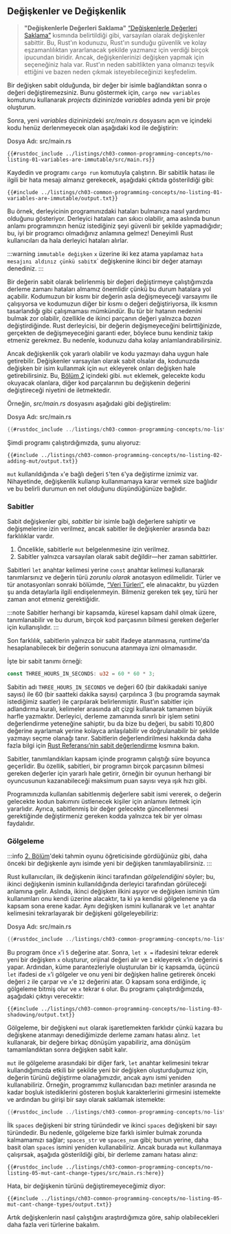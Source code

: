 ## Değişkenler ve Değişkenlik

> **"Değişkenlerle Değerleri Saklama"** [“Değişkenlerle Değerleri Saklama”][storing-values-with-variables] kısmında belirtildiği gibi, varsayılan olarak değişkenler sabittir. Bu, Rust'ın kodunuzu, Rust'ın sunduğu güvenlik ve kolay eşzamanlılıktan yararlanacak şekilde yazmanız için verdiği birçok ipucundan biridir. Ancak, değişkenlerinizi değişken yapmak için seçeneğiniz hala var. Rust'ın neden sabitlikten yana olmanızı teşvik ettiğini ve bazen neden çıkmak isteyebileceğinizi keşfedelim.

Bir değişken sabit olduğunda, bir değer bir isimle bağlandıktan sonra o değeri değiştiremezsiniz. Bunu göstermek için, `cargo new variables` komutunu kullanarak *projects* dizininizde *variables* adında yeni bir proje oluşturun.

Sonra, yeni *variables* dizininizdeki *src/main.rs* dosyasını açın ve içindeki kodu henüz derlenmeyecek olan aşağıdaki kod ile değiştirin:

Dosya Adı: src/main.rs

```rust,ignore,does_not_compile
{{#rustdoc_include ../listings/ch03-common-programming-concepts/no-listing-01-variables-are-immutable/src/main.rs}}
```

Kaydedin ve programı `cargo run` komutuyla çalıştırın. Bir sabitlik hatası ile ilgili bir hata mesajı almanız gerekecek, aşağıdaki çıktıda gösterildiği gibi:

```console
{{#include ../listings/ch03-common-programming-concepts/no-listing-01-variables-are-immutable/output.txt}}
```

Bu örnek, derleyicinin programınızdaki hataları bulmanıza nasıl yardımcı olduğunu gösteriyor. Derleyici hataları can sıkıcı olabilir, ama aslında bunun anlamı programınızın henüz istediğiniz şeyi güvenli bir şekilde yapmadığıdır; bu, iyi bir programcı olmadığınız anlamına gelmez! Deneyimli Rust kullanıcıları da hala derleyici hataları alırlar.

:::warning
`immutable değişken` `x` üzerine iki kez atama yapılamaz ` hata mesajını aldınız çünkü sabit `x` değişkenine ikinci bir değer atamayı denediniz.
:::

Bir değerin sabit olarak belirlenmiş bir değeri değiştirmeye çalıştığımızda derleme zamanı hataları almamız önemlidir çünkü bu durum hatalara yol açabilir. Kodumuzun bir kısmı bir değerin asla değişmeyeceği varsayımı ile çalışıyorsa ve kodumuzun diğer bir kısmı o değeri değiştiriyorsa, ilk kısmın tasarlandığı gibi çalışmaması mümkündür. Bu tür bir hatanın nedenini bulmak zor olabilir, özellikle de ikinci parçanın değeri yalnızca *bazen* değiştirdiğinde. Rust derleyicisi, bir değerin değişmeyeceğini belirttiğinizde, gerçekten de değişmeyeceğini garanti eder, böylece bunu kendiniz takip etmeniz gerekmez. Bu nedenle, kodunuzu daha kolay anlamlandırabilirsiniz.

Ancak değişkenlik çok yararlı olabilir ve kodu yazmayı daha uygun hale getirebilir. Değişkenler varsayılan olarak sabit olsalar da, kodunuzda değişken bir isim kullanmak için `mut` ekleyerek onları değişken hale getirebilirsiniz. Bu, [Bölüm 2][storing-values-with-variables] içindeki gibi. `mut` eklemek, gelecekte kodu okuyacak olanlara, diğer kod parçalarının bu değişkenin değerini değiştireceği niyetini de iletmektedir.

Örneğin, *src/main.rs* dosyasını aşağıdaki gibi değiştirelim:

Dosya Adı: src/main.rs

```rust
{{#rustdoc_include ../listings/ch03-common-programming-concepts/no-listing-02-adding-mut/src/main.rs}}
```

Şimdi programı çalıştırdığımızda, şunu alıyoruz:

```console
{{#include ../listings/ch03-common-programming-concepts/no-listing-02-adding-mut/output.txt}}
```

`mut` kullanıldığında `x`'e bağlı değeri `5`'ten `6`'ya değiştirme iznimiz var. Nihayetinde, değişkenlik kullanıp kullanmamaya karar vermek size bağlıdır ve bu belirli durumun en net olduğunu düşündüğünüze bağlıdır.

### Sabitler

Sabit değişkenler gibi, *sabitler* bir isimle bağlı değerlere sahiptir ve değişmelerine izin verilmez, ancak sabitler ile değişkenler arasında bazı farklılıklar vardır.

1. Öncelikle, sabitlerle `mut` belgelenmesine izin verilmez. 
2. Sabitler yalnızca varsayılan olarak sabit değildir—her zaman sabittirler. 

Sabitleri `let` anahtar kelimesi yerine `const` anahtar kelimesi kullanarak tanımlarsınız ve değerin türü *zorunlu olarak* anotasyon edilmelidir. Türler ve tür anotasyonları sonraki bölümde, [“Veri Türleri”][data-types], ele alınacaktır, bu yüzden şu anda detaylarla ilgili endişelenmeyin. Bilmeniz gereken tek şey, türü her zaman anot etmeniz gerektiğidir.

:::note
Sabitler herhangi bir kapsamda, küresel kapsam dahil olmak üzere, tanımlanabilir ve bu durum, birçok kod parçasının bilmesi gereken değerler için kullanışlıdır.
:::

Son farklılık, sabitlerin yalnızca bir sabit ifadeye atanmasına, runtime'da hesaplanabilecek bir değerin sonucuna atanmaya izni olmamasıdır.

İşte bir sabit tanımı örneği:

```rust
const THREE_HOURS_IN_SECONDS: u32 = 60 * 60 * 3;
```

Sabitin adı `THREE_HOURS_IN_SECONDS` ve değeri 60 (bir dakikadaki saniye sayısı) ile 60 (bir saatteki dakika sayısı) çarpılınca 3 (bu programda saymak istediğimiz saatler) ile çarpılarak belirlenmiştir. Rust’ın sabitler için adlandırma kuralı, kelimeler arasında alt çizgi kullanarak tamamen büyük harfle yazmaktır. Derleyici, derleme zamanında sınırlı bir işlem setini değerlendirme yeteneğine sahiptir, bu da bize bu değeri, bu sabiti 10,800 değerine ayarlamak yerine kolayca anlaşılabilir ve doğrulanabilir bir şekilde yazmayı seçme olanağı tanır. Sabitlerin değerlendirilmesi hakkında daha fazla bilgi için [Rust Referansı’nin sabit değerlendirme][const-eval] kısmına bakın.

Sabitler, tanımlandıkları kapsam içinde programın çalıştığı süre boyunca geçerlidir. Bu özellik, sabitleri, bir programın birçok parçasının bilmesi gereken değerler için yararlı hale getirir, örneğin bir oyunun herhangi bir oyuncusunun kazanabileceği maksimum puan sayısı veya ışık hızı gibi. 

Programınızda kullanılan sabitlenmiş değerlere sabit ismi vererek, o değerin gelecekte kodun bakımını üstlenecek kişiler için anlamını iletmek için yararlıdır. Ayrıca, sabitlenmiş bir değer gelecekte güncellenmesi gerektiğinde değiştirmeniz gereken kodda yalnızca tek bir yer olması faydalıdır.

### Gölgeleme

:::info
[2. Bölüm][comparing-the-guess-to-the-secret-number]'deki tahmin oyunu öğreticisinde gördüğünüz gibi, daha önceki bir değişkenle aynı isimde yeni bir değişken tanımlayabilirsiniz.
:::

Rust kullanıcıları, ilk değişkenin ikinci tarafından *gölgelendiğini* söyler; bu, ikinci değişkenin isminin kullanıldığında derleyici tarafından görüleceği anlamına gelir. Aslında, ikinci değişken ilkini aşıyor ve değişken isminin tüm kullanımları onu kendi üzerine alacaktır, ta ki ya kendisi gölgelenene ya da kapsam sona erene kadar. Aynı değişken ismini kullanarak ve `let` anahtar kelimesini tekrarlayarak bir değişkeni gölgeleyebiliriz:

Dosya Adı: src/main.rs

```rust
{{#rustdoc_include ../listings/ch03-common-programming-concepts/no-listing-03-shadowing/src/main.rs}}
```

Bu program önce `x`’i `5` değerine atar. Sonra, `let x =` ifadesini tekrar ederek yeni bir değişken `x` oluşturur, orijinal değeri alır ve `1` ekleyerek `x`’in değerini `6` yapar. Ardından, küme parantezleriyle oluşturulan bir iç kapsamda, üçüncü `let` ifadesi de `x`’i gölgeler ve onu yeni bir değişken haline getirerek önceki değeri `2` ile çarpar ve `x`'e `12` değerini atar. O kapsam sona erdiğinde, iç gölgeleme bitmiş olur ve `x` tekrar `6` olur. Bu programı çalıştırdığımızda, aşağıdaki çıktıyı verecektir:

```console
{{#include ../listings/ch03-common-programming-concepts/no-listing-03-shadowing/output.txt}}
```

Gölgeleme, bir değişkeni `mut` olarak işaretlemekten farklıdır çünkü kazara bu değişkene atanmayı denediğimizde derleme zamanı hatası alırız. `let` kullanarak, bir değere birkaç dönüşüm yapabiliriz, ama dönüşüm tamamlandıktan sonra değişken sabit kalır.

`mut` ile gölgeleme arasındaki bir diğer fark, `let` anahtar kelimesini tekrar kullandığımızda etkili bir şekilde yeni bir değişken oluşturduğumuz için, değerin türünü değiştirme olanağımızdır, ancak aynı ismi yeniden kullanabiliriz. Örneğin, programımız kullanıcıdan bazı metinler arasında ne kadar boşluk istediklerini gösteren boşluk karakterlerini girmesini istemekte ve ardından bu girişi bir sayı olarak saklamak istemekte:

```rust
{{#rustdoc_include ../listings/ch03-common-programming-concepts/no-listing-04-shadowing-can-change-types/src/main.rs:here}}
```

İlk `spaces` değişkeni bir string türündedir ve ikinci `spaces` değişkeni bir sayı türündedir. Bu nedenle, gölgeleme bize farklı isimler bulmak zorunda kalmamamızı sağlar; `spaces_str` ve `spaces_num` gibi; bunun yerine, daha basit olan `spaces` ismini yeniden kullanabiliriz. Ancak burada `mut` kullanmaya çalışırsak, aşağıda gösterildiği gibi, bir derleme zamanı hatası alırız:

```rust,ignore,does_not_compile
{{#rustdoc_include ../listings/ch03-common-programming-concepts/no-listing-05-mut-cant-change-types/src/main.rs:here}}
```

Hata, bir değişkenin türünü değiştiremeyeceğimiz diyor:

```console
{{#include ../listings/ch03-common-programming-concepts/no-listing-05-mut-cant-change-types/output.txt}}
```

Artık değişkenlerin nasıl çalıştığını araştırdığımıza göre, sahip olabilecekleri daha fazla veri türlerine bakalım.

[comparing-the-guess-to-the-secret-number]:
ch02-00-guessing-game-tutorial.html#comparing-the-guess-to-the-secret-number
[data-types]: ch03-02-data-types.html#data-types
[storing-values-with-variables]: ch02-00-guessing-game-tutorial.html#storing-values-with-variables
[const-eval]: ../reference/const_eval.html